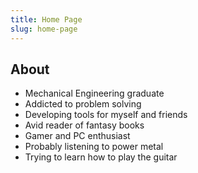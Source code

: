 ```yaml
---
title: Home Page
slug: home-page
---
```

## About
- Mechanical Engineering graduate
- Addicted to problem solving
- Developing tools for myself and friends
- Avid reader of fantasy books
- Gamer and PC enthusiast
- Probably listening to power metal
- Trying to learn how to play the guitar
